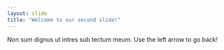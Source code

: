 ```yaml
---
layout: slide
title: "Welcome to our second slide!"
---
```

Non sum dignus ut intres sub tectum meum.
Use the left arrow to go back!